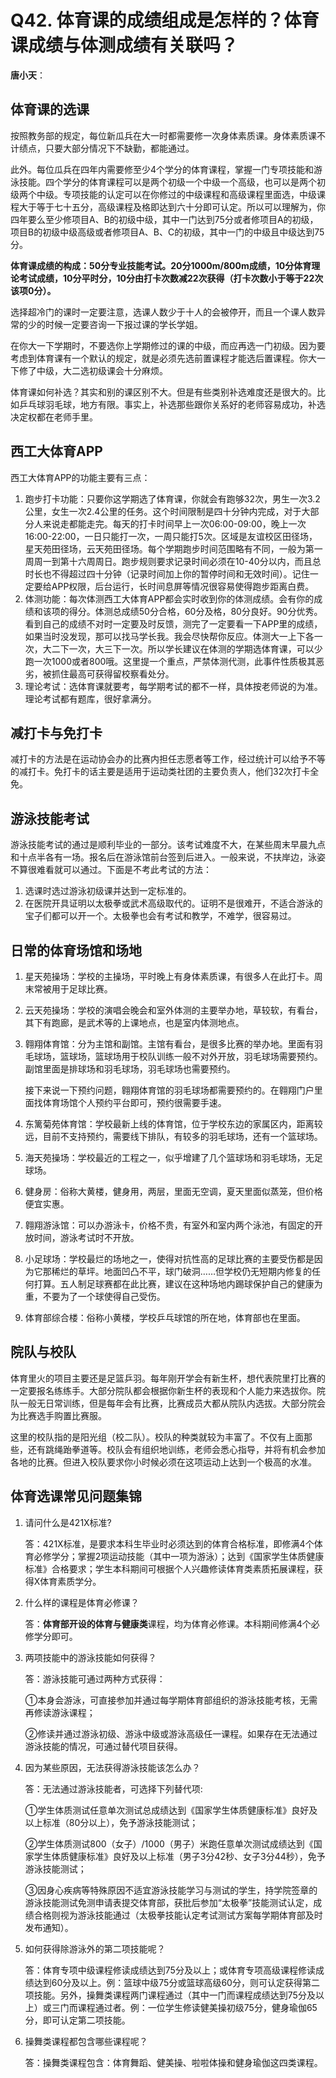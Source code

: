 # Q42. 体育课的成绩组成是怎样的？体育课成绩与体测成绩有关联吗？
**唐小天**：
## 体育课的选课
按照教务部的规定，每位新瓜兵在大一时都需要修一次身体素质课。身体素质课不计绩点，只要大部分情况下不缺勤，都能通过。

此外。每位瓜兵在四年内需要修至少4个学分的体育课程，掌握一门专项技能和游泳技能。四个学分的体育课程可以是两个初级一个中级一个高级，也可以是两个初级两个中级。专项技能的认定可以在你修过的中级课程和高级课程里面选，中级课程大于等于七十五分，高级课程及格即达到六十分即可认定。所以可以理解为，你四年要么至少修项目A、B的初级中级，其中一门达到75分或者修项目A的初级，项目B的初级中级高级或者修项目A、B、C的初级，其中一门的中级且中级达到75分。

**体育课成绩的构成：50分专业技能考试。20分1000m/800m成绩，10分体育理论考试成绩，10分平时分，10分由打卡次数减22次获得（打卡次数小于等于22次该项0分）。**

选择超冷门的课时一定要注意，选课人数少于十人的会被停开，而且一个课人数异常的少的时候一定要咨询一下报过课的学长学姐。

在你大一下学期时，不要选你上学期修过的课的中级，而应再选一门初级。因为要考虑到体育课有一个默认的规定，就是必须先选前置课程才能选后置课程。你大一下修了中级，大二选初级课会十分麻烦。

体育课如何补选？其实和别的课区别不大。但是有些类别补选难度还是很大的。比如乒乓球羽毛球，地方有限。事实上，补选那些跟你关系好的老师容易成功，补选决定权都在老师手里。

## 西工大体育APP

西工大体育APP的功能主要有三点：

1. 跑步打卡功能：只要你这学期选了体育课，你就会有跑够32次，男生一次3.2公里，女生一次2.4公里的任务。这个时间限制是四十分钟内完成，对于大部分人来说走都能走完。每天的打卡时间早上一次06:00-09:00，晚上一次16:00-22:00，一日只能打一次，一周只能打5次。区域是友谊校区田径场，星天苑田径场，云天苑田径场。每个学期跑步时间范围略有不同，一般为第一周周一到第十六周周日。跑步规则要求记录时间必须在10-40分以内，而且总时长也不得超过四十分钟（记录时间加上你的暂停时间和无效时间）。记住一定要给APP权限，后台运行，长时间息屏等情况很容易使得跑步距离白费。
2. 体测功能：每次体测西工大体育APP都会实时收到你的体测成绩。会有你的成绩和该项的得分。体测总成绩50分合格，60分及格，80分良好。90分优秀。看到自己的成绩不对时一定要及时反馈，测完了一定要看一下APP里的成绩，如果当时没发现，那可以找马学长我。我会尽快帮你反应。体测大一上下各一次，大二下一次，大三下一次。所以学长建议在体测的学期选体育课，可以少跑一次1000或者800哦。这里提一个重点，严禁体测代测，此事件性质极其恶劣，被抓住最高可获得留校察看处分。
3. 理论考试：选体育课就要考，每学期考试的都不一样，具体按老师说的为准。理论考试都有题库，很好拿满分。

## 减打卡与免打卡

减打卡的方法是在运动协会办的比赛内担任志愿者等工作，经过统计可以给予不等的减打卡。免打卡的话主要是适用于运动类社团的主要负责人，他们32次打卡全免。

## 游泳技能考试

游泳技能考试的通过是顺利毕业的一部分。该考试难度不大，在某些周末早晨九点和十点半各有一场。报名后在游泳馆前台签到后进入。一般来说，不扶岸边，泳姿不算很难看就可以通过。下面是不考此考试的方法：

1. 选课时选过游泳初级课并达到一定标准的。
2. 在医院开具证明以太极拳或武术高级取代的。证明不是很难开，不适合游泳的宝子们都可以开一个。太极拳也会有考试和教学，不难学，很容易过。

## 日常的体育场馆和场地

1. 星天苑操场：学校的主操场，平时晚上有身体素质课，有很多人在此打卡。周末常被用于足球比赛。
2. 云天苑操场：学校的演唱会晚会和室外体测的主要举办地，草较软，有看台，其下有跑廊，是武术等的上课地点，也是室内体测地点。
3. 翱翔体育馆：分为主馆和副馆。主馆有看台，是很多比赛的举办地。里面有羽毛球场，篮球场，篮球场用于校队训练一般不对外开放，羽毛球场需要预约。副馆里面是排球场和羽毛球场，羽毛球场也需要预约。
   
   接下来说一下预约问题，翱翔体育馆的羽毛球场都需要预约的。在翱翔门户里面找体育场馆个人预约平台即可，预约很需要手速。
4. 东篱菊苑体育馆：学校最新上线的体育馆，位于学校东边的家属区内，距离较远，目前不支持预约，需要线下排队，有较多的羽毛球场，还有一个篮球场。
5. 海天苑操场：学校最近的工程之一，似乎增建了几个篮球场和羽毛球场，无足球场。
6. 健身房：俗称大黄楼，健身用，两层，里面无空调，夏天里面似蒸笼，但价格便宜实惠。
7. 翱翔游泳馆：可以办游泳卡，价格不贵，有室外和室内两个泳池，有固定的开放时间，游泳考试时不开放。
8. 小足球场：学校最烂的场地之一，使得对抗性高的足球比赛的主要受伤都是因为它那稀烂的草坪。地面凹凸不平，球门破洞……但学校仍无短期内修复的任何打算。五人制足球赛都在此比赛，建议在这种场地内踢球保护自己的健康为重，不要为了一个球使得自己受伤。
9. 体育部综合楼：俗称小黄楼，学校乒乓球馆的所在地，体育部也在里面。

## 院队与校队

体育里火的项目主要还是足篮乒羽。每年刚开学会有新生杯，想代表院里打比赛的一定要报名练练手。大部分院队都会根据你新生杯的表现和个人能力来选拔你。院队一般无日常训练，但是每年会有比赛，比赛成员大都从院队内选拔。大部分院会为比赛选手购置比赛服。

这里的校队指的是阳光组（校二队）。校队的种类就较为丰富了。不仅有上面那些，还有跳绳跆拳道等。校队会有组织地训练，老师会悉心指导，并将有机会参加各地的比赛。但进入校队要求你小时候必须在这项运动上达到一个极高的水准。

## 体育选课常见问题集锦

1. 请问什么是421X标准?

    答：421X标准，是要求本科生毕业时必须达到的体育合格标准，即修满4个体育必修学分；掌握2项运动技能（其中一项为游泳）；达到《国家学生体质健康标准》合格要求；学生本科期间可根据个人兴趣修读体育类素质拓展课程，获得X体育素质学分。

1. 什么样的课程是体育必修课？
   
    答：**体育部开设的体育与健康类**课程，均为体育必修课。本科期间修满4个必修学分即可。

1. 两项技能中的游泳技能如何获得？
   
    答：游泳技能可通过两种方式获得：
    
    ①本身会游泳，可直接参加并通过每学期体育部组织的游泳技能考核，无需再修读游泳课程；
    
    ②修读并通过游泳初级、游泳中级或游泳高级任一课程。如果存在无法通过游泳技能的情况，可通过替代项目获得。

4. 因为某些原因，无法获得游泳技能该怎么办？

    答：无法通过游泳技能者，可选择下列替代项:

    ①学生体质测试任意单次测试总成绩达到《国家学生体质健康标准》良好及以上标准（80分以上），免予游泳技能测试；

    ②学生体质测试800（女子）/1000（男子）米跑任意单次测试成绩达到《国家学生体质健康标准》良好及以上标准（男子3分42秒、女子3分44秒），免予游泳技能测试；

    ③因身心疾病等特殊原因不适宜游泳技能学习与测试的学生，持学院签章的游泳技能测试免测申请表提交体育部，获批后参加“太极拳”技能测试认定，成绩合格则视为游泳技能通过（太极拳技能认定考试测试方案每学期体育部及时发布通知）。

5. 如何获得除游泳外的第二项技能呢？
   
    答：体育专项中级课程修读成绩达到75分及以上；或体育专项高级课程修读成绩达到60分及以上。例：篮球中级75分或篮球高级60分，则可认定获得第二项技能。另外，操舞类课程两门课程通过（其中一门而课程成绩达到75分及以上）或三门而课程通过者。例：一位学生修读健美操初级75分，健身瑜伽65分，即可认定第二项技能。

1. 操舞类课程都包含哪些课程呢？
   
    答：操舞类课程包含：体育舞蹈、健美操、啦啦体操和健身瑜伽这四类课程。
